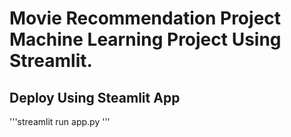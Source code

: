 # Movie Recommendation Project Machine Learning Project Using Streamlit.
## Deploy Using Steamlit App
'''streamlit run app.py
'''
